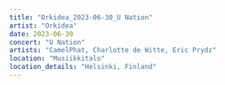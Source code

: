 ```yaml
---
title: "Orkidea_2023-06-30_U Nation"
artist: "Orkidea"
date: 2023-06-30
concert: "U Nation"
artists: "CamelPhat, Charlotte de Witte, Eric Prydz"
location: "Musiikkitalo"
location_details: "Helsinki, Finland"
---
```

